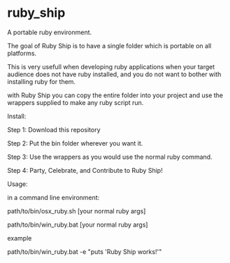 ruby_ship
=========

A portable ruby environment.

The goal of Ruby Ship is to have a single folder which is portable on all platforms. 

This is very usefull when developing ruby applications when your target audience does not have ruby installed, and you do not want to bother with installing ruby for them.

with Ruby Ship you can copy the entire folder into your project and use the wrappers supplied to make any ruby script run.

Install:

Step 1: Download this repository

Step 2: Put the bin folder wherever you want it.

Step 3: Use the wrappers as you would use the normal ruby command.

Step 4: Party, Celebrate, and Contribute to Ruby Ship!


Usage:

in a command line environment:

path/to/bin/osx_ruby.sh [your normal ruby args]

path/to/bin/win_ruby.bat [your normal ruby args]

example

path/to/bin/win_ruby.bat -e "puts 'Ruby Ship works!'"



